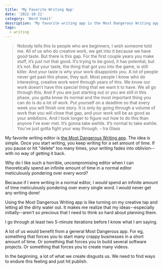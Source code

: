 ```yaml
---
title: 'My Favorite Writing App'
date: '2022-10-21'
category: 'Word Vomit'
description: 'My favorite writing app is the Most Dangerous Writing app.'
tags:
  - writing
---
```


>Nobody tells this to people who are beginners, I wish someone told me. All of us who do creative work, we get into it because we have good taste. But there is this gap. For the first couple years you make stuff, it’s just not that good. It’s trying to be good, it has potential, but it’s not. But your taste, the thing that got you into the game, is still killer. And your taste is why your work disappoints you. A lot of people never get past this phase, they quit. Most people I know who do interesting, creative work went through years of this. We know our work doesn’t have this special thing that we want it to have. We all go through this. And if you are just starting out or you are still in this phase, you gotta know its normal and the most important thing you can do is do a lot of work. Put yourself on a deadline so that every week you will finish one story. It is only by going through a volume of work that you will close that gap, and your work will be as good as your ambitions. And I took longer to figure out how to do this than anyone I’ve ever met. It’s gonna take awhile. It’s normal to take awhile. You’ve just gotta fight your way through. - Ira Glass

My favorite writing editor is [the Most Dangerous Writing app](https://www.squibler.io/dangerous-writing-prompt-app). The idea is simple. Once you start writing, you keep writing for a set amount of time. If you pause or hit "delete" too many times, your writing fades into oblivion--with no way of getting it back.

Why do I like such a horrible, uncompromising editor when I can theoretically spend an infinite amount of time in a normal editor meticulously pondering over every word?

Because if I were writing in a normal editor, I _would_ spend an infinite amount of time meticulously pondering over every single word. I would never get any writing done!

Using the Most Dangerous Writing app is like turning on my creative tap and letting all the dirty water out. It makes me realize that my ideas--especially initially--aren't so precious that I need to think so hard about planning them.

I go through at least two 5-minute iterations before I know what I am saying.

A lot of us would benefit from a general Most Dangerous <insert activity here> app. For eg, something that forces you to start many crappy businesses in a short amount of time. Or something that forces you to build several software projects. Or something that forces you to create many videos.

In the beginning, a lot of what we create disgusts us. We need to find ways to endure this feeling and just hit publish.